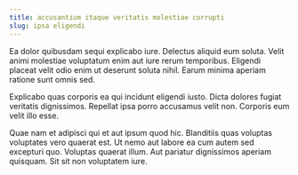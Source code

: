 ```yaml
---
title: accusantium itaque veritatis molestiae corrupti
slug: ipsa eligendi
---
```


Ea dolor quibusdam sequi explicabo iure. Delectus aliquid eum soluta. Velit animi molestiae voluptatum enim aut iure rerum temporibus. Eligendi placeat velit odio enim ut deserunt soluta nihil. Earum minima aperiam ratione sunt omnis sed.

Explicabo quas corporis ea qui incidunt eligendi iusto. Dicta dolores fugiat veritatis dignissimos. Repellat ipsa porro accusamus velit non. Corporis eum velit illo esse.

Quae nam et adipisci qui et aut ipsum quod hic. Blanditiis quas voluptas voluptates vero quaerat est. Ut nemo aut labore ea cum autem sed excepturi quo. Voluptas quaerat illum. Aut pariatur dignissimos aperiam quisquam. Sit sit non voluptatem iure.
